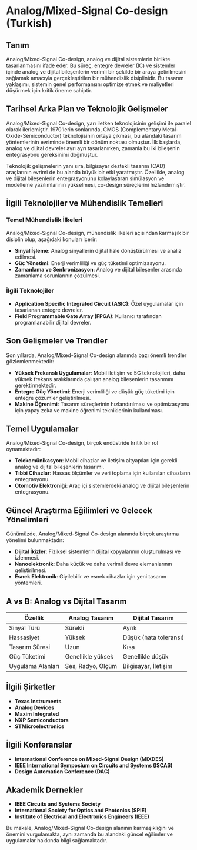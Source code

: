 # Analog/Mixed-Signal Co-design (Turkish)

## Tanım

Analog/Mixed-Signal Co-design, analog ve dijital sistemlerin birlikte tasarlanmasını ifade eder. Bu süreç, entegre devreler (IC) ve sistemler içinde analog ve dijital bileşenlerin verimli bir şekilde bir araya getirilmesini sağlamak amacıyla gerçekleştirilen bir mühendislik disiplinidir. Bu tasarım yaklaşımı, sistemin genel performansını optimize etmek ve maliyetleri düşürmek için kritik öneme sahiptir.

## Tarihsel Arka Plan ve Teknolojik Gelişmeler

Analog/Mixed-Signal Co-design, yarı iletken teknolojisinin gelişimi ile paralel olarak ilerlemiştir. 1970'lerin sonlarında, CMOS (Complementary Metal-Oxide-Semiconductor) teknolojisinin ortaya çıkması, bu alandaki tasarım yöntemlerinin evriminde önemli bir dönüm noktası olmuştur. İlk başlarda, analog ve dijital devreler ayrı ayrı tasarlanırken, zamanla bu iki bileşenin entegrasyonu gereksinimi doğmuştur.

Teknolojik gelişmelerin yanı sıra, bilgisayar destekli tasarım (CAD) araçlarının evrimi de bu alanda büyük bir etki yaratmıştır. Özellikle, analog ve dijital bileşenlerin entegrasyonunu kolaylaştıran simülasyon ve modelleme yazılımlarının yükselmesi, co-design süreçlerini hızlandırmıştır.

## İlgili Teknolojiler ve Mühendislik Temelleri

### Temel Mühendislik İlkeleri

Analog/Mixed-Signal Co-design, mühendislik ilkeleri açısından karmaşık bir disiplin olup, aşağıdaki konuları içerir:

- **Sinyal İşleme**: Analog sinyallerin dijital hale dönüştürülmesi ve analiz edilmesi.
- **Güç Yönetimi**: Enerji verimliliği ve güç tüketimi optimizasyonu.
- **Zamanlama ve Senkronizasyon**: Analog ve dijital bileşenler arasında zamanlama sorunlarının çözülmesi.

### İlgili Teknolojiler

- **Application Specific Integrated Circuit (ASIC)**: Özel uygulamalar için tasarlanan entegre devreler.
- **Field Programmable Gate Array (FPGA)**: Kullanıcı tarafından programlanabilir dijital devreler.

## Son Gelişmeler ve Trendler

Son yıllarda, Analog/Mixed-Signal Co-design alanında bazı önemli trendler gözlemlenmektedir:

- **Yüksek Frekanslı Uygulamalar**: Mobil iletişim ve 5G teknolojileri, daha yüksek frekans aralıklarında çalışan analog bileşenlerin tasarımını gerektirmektedir.
- **Entegre Güç Yönetimi**: Enerji verimliliği ve düşük güç tüketimi için entegre çözümler geliştirilmesi.
- **Makine Öğrenimi**: Tasarım süreçlerinin hızlandırılması ve optimizasyonu için yapay zeka ve makine öğrenimi tekniklerinin kullanılması.

## Temel Uygulamalar

Analog/Mixed-Signal Co-design, birçok endüstride kritik bir rol oynamaktadır:

- **Telekomünikasyon**: Mobil cihazlar ve iletişim altyapıları için gerekli analog ve dijital bileşenlerin tasarımı.
- **Tıbbi Cihazlar**: Hassas ölçümler ve veri toplama için kullanılan cihazların entegrasyonu.
- **Otomotiv Elektroniği**: Araç içi sistemlerdeki analog ve dijital bileşenlerin entegrasyonu.

## Güncel Araştırma Eğilimleri ve Gelecek Yönelimleri

Günümüzde, Analog/Mixed-Signal Co-design alanında birçok araştırma yönelimi bulunmaktadır:

- **Dijital İkizler**: Fiziksel sistemlerin dijital kopyalarının oluşturulması ve izlenmesi.
- **Nanoelektronik**: Daha küçük ve daha verimli devre elemanlarının geliştirilmesi.
- **Esnek Elektronik**: Giyilebilir ve esnek cihazlar için yeni tasarım yöntemleri.

## A vs B: Analog vs Dijital Tasarım

| Özellik          | Analog Tasarım         | Dijital Tasarım          |
|------------------|-----------------------|--------------------------|
| Sinyal Türü      | Sürekli               | Ayrık                    |
| Hassasiyet       | Yüksek                | Düşük (hata toleransı)  |
| Tasarım Süresi   | Uzun                  | Kısa                     |
| Güç Tüketimi     | Genellikle yüksek     | Genellikle düşük         |
| Uygulama Alanları| Ses, Radyo, Ölçüm     | Bilgisayar, İletişim    |

## İlgili Şirketler

- **Texas Instruments**
- **Analog Devices**
- **Maxim Integrated**
- **NXP Semiconductors**
- **STMicroelectronics**

## İlgili Konferanslar

- **International Conference on Mixed-Signal Design (MIXDES)**
- **IEEE International Symposium on Circuits and Systems (ISCAS)**
- **Design Automation Conference (DAC)**

## Akademik Dernekler

- **IEEE Circuits and Systems Society**
- **International Society for Optics and Photonics (SPIE)**
- **Institute of Electrical and Electronics Engineers (IEEE)**

Bu makale, Analog/Mixed-Signal Co-design alanının karmaşıklığını ve önemini vurgulamakta, aynı zamanda bu alandaki güncel eğilimler ve uygulamalar hakkında bilgi sağlamaktadır.